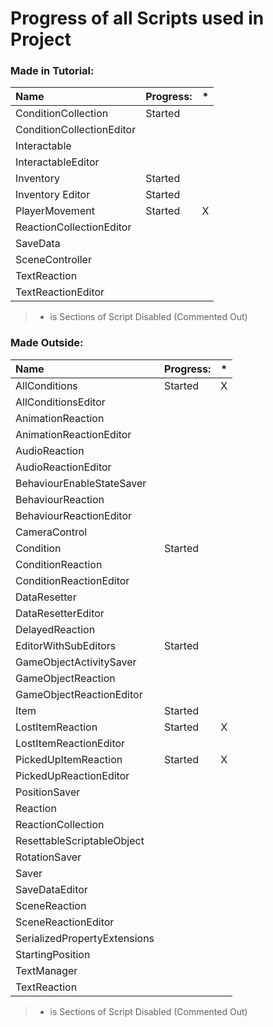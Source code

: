 # Progress of all Scripts used in Project

### Made in Tutorial:
| Name				| Progress:	| * |
|:------------------------------|:--------------|:-:|
| ConditionCollection		| Started	|
| ConditionCollectionEditor	| 		|
| Interactable			| 		|
| InteractableEditor		| 		|
| Inventory			| Started	|
| Inventory Editor		| Started	|
| PlayerMovement		| Started	| X
| ReactionCollectionEditor	| 		|
| SaveData			| 		| 
| SceneController		| 		|
| TextReaction			| 		|
| TextReactionEditor		| 		| 		|
> * is Sections of Script Disabled (Commented Out)

### Made Outside:
| Name				| Progress:	| * |
|:------------------------------|:--------------|:-:|
| AllConditions			| Started	| X
| AllConditionsEditor		| 		|
| AnimationReaction		| 		|
| AnimationReactionEditor	| 		|
| AudioReaction			| 		|
| AudioReactionEditor		| 		|
| BehaviourEnableStateSaver	| 		|
| BehaviourReaction		| 		|
| BehaviourReactionEditor	| 		|
| CameraControl			| 		|
| Condition			| Started	|
| ConditionReaction		| 		|
| ConditionReactionEditor	| 		|
| DataResetter			| 		|
| DataResetterEditor		| 		|
| DelayedReaction		| 		|
| EditorWithSubEditors		| Started	|
| GameObjectActivitySaver	| 		|
| GameObjectReaction		| 		|
| GameObjectReactionEditor	| 		|
| Item				| Started	|
| LostItemReaction		| Started	| X
| LostItemReactionEditor	| 		|
| PickedUpItemReaction		| Started	| X
| PickedUpReactionEditor	| 		|
| PositionSaver			| 		|
| Reaction			| 		|
| ReactionCollection		| 		|
| ResettableScriptableObject	| 		| 
| RotationSaver			| 		|
| Saver				| 		|
| SaveDataEditor		| 		|
| SceneReaction			| 		|
| SceneReactionEditor		| 		|
| SerializedPropertyExtensions	| 		|
| StartingPosition		| 		|
| TextManager			| 		|
| TextReaction			| 		| |
> * is Sections of Script Disabled (Commented Out)
